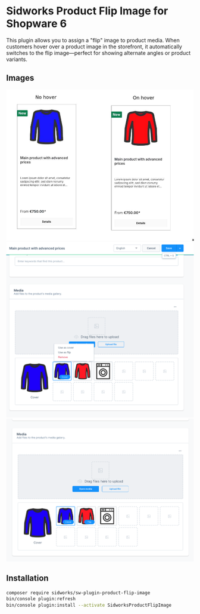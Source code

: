 # Sidworks Product Flip Image for Shopware 6
This plugin allows you to assign a "flip" image to product media. When customers hover over a product image in the storefront, it automatically switches to the flip image—perfect for showing alternate angles or product variants.

## Images
![Image1](docs/s1.jpg)
![Image2](docs/s2.png)
![Image3](docs/s3.png)

## Installation
```bash
composer require sidworks/sw-plugin-product-flip-image
bin/console plugin:refresh
bin/console plugin:install --activate SidworksProductFlipImage
```
